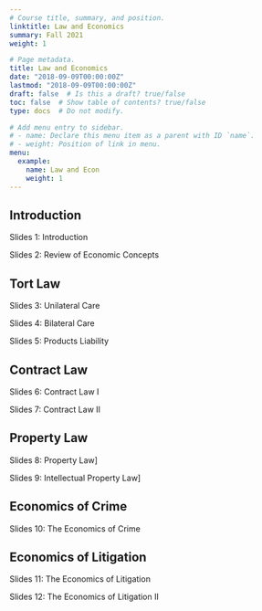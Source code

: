 ```yaml
---
# Course title, summary, and position.
linktitle: Law and Economics
summary: Fall 2021
weight: 1

# Page metadata.
title: Law and Economics
date: "2018-09-09T00:00:00Z"
lastmod: "2018-09-09T00:00:00Z"
draft: false  # Is this a draft? true/false
toc: false  # Show table of contents? true/false
type: docs  # Do not modify.

# Add menu entry to sidebar.
# - name: Declare this menu item as a parent with ID `name`.
# - weight: Position of link in menu.
menu:
  example:
    name: Law and Econ
    weight: 1
---
```


## Introduction

Slides 1: Introduction

Slides 2: Review of Economic Concepts

## Tort Law

Slides 3: Unilateral Care

Slides 4: Bilateral Care

Slides 5: Products Liability

## Contract Law

Slides 6: Contract Law I

Slides 7: Contract Law II

## Property Law

Slides 8: Property Law]

Slides 9: Intellectual Property Law]

## Economics of Crime

Slides 10: The Economics of Crime

## Economics of Litigation

Slides 11: The Economics of Litigation

Slides 12: The Economics of Litigation II
